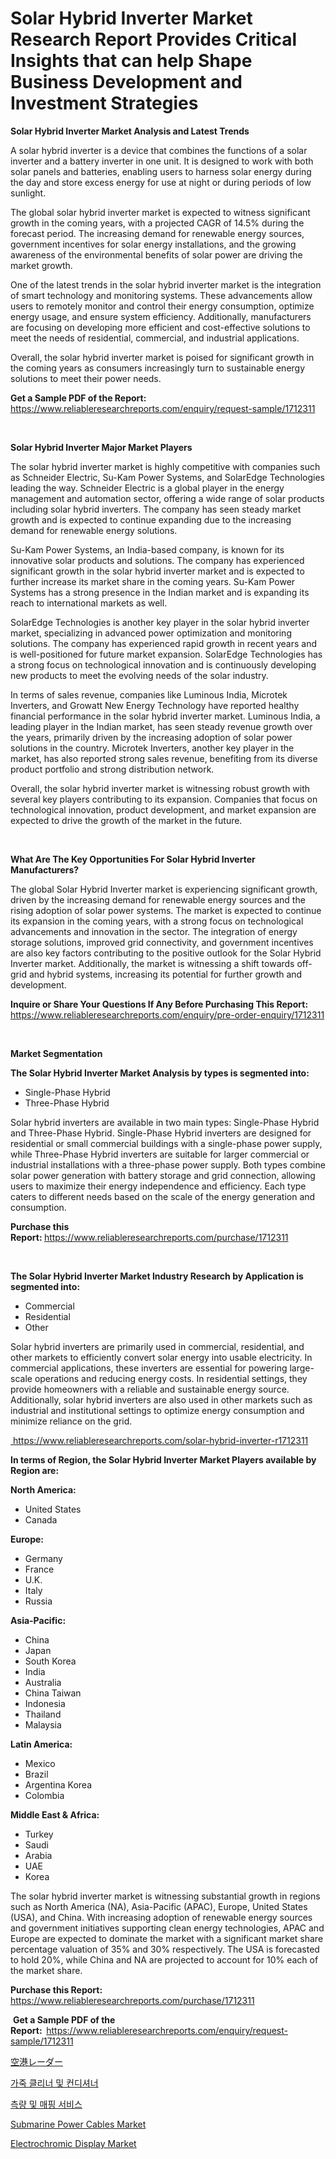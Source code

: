 <p><h1>Solar Hybrid Inverter Market Research Report Provides Critical Insights that can help Shape Business Development and Investment Strategies</h1></p><p><strong>Solar Hybrid Inverter Market Analysis and Latest Trends</strong></p>
<p><p>A solar hybrid inverter is a device that combines the functions of a solar inverter and a battery inverter in one unit. It is designed to work with both solar panels and batteries, enabling users to harness solar energy during the day and store excess energy for use at night or during periods of low sunlight.</p><p>The global solar hybrid inverter market is expected to witness significant growth in the coming years, with a projected CAGR of 14.5% during the forecast period. The increasing demand for renewable energy sources, government incentives for solar energy installations, and the growing awareness of the environmental benefits of solar power are driving the market growth.</p><p>One of the latest trends in the solar hybrid inverter market is the integration of smart technology and monitoring systems. These advancements allow users to remotely monitor and control their energy consumption, optimize energy usage, and ensure system efficiency. Additionally, manufacturers are focusing on developing more efficient and cost-effective solutions to meet the needs of residential, commercial, and industrial applications.</p><p>Overall, the solar hybrid inverter market is poised for significant growth in the coming years as consumers increasingly turn to sustainable energy solutions to meet their power needs.</p></p>
<p><strong>Get a Sample PDF of the Report:&nbsp;</strong> <a href="https://www.reliableresearchreports.com/enquiry/request-sample/1712311">https://www.reliableresearchreports.com/enquiry/request-sample/1712311</a></p>
<p>&nbsp;</p>
<p><strong>Solar Hybrid Inverter Major Market Players</strong></p>
<p><p>The solar hybrid inverter market is highly competitive with companies such as Schneider Electric, Su-Kam Power Systems, and SolarEdge Technologies leading the way. Schneider Electric is a global player in the energy management and automation sector, offering a wide range of solar products including solar hybrid inverters. The company has seen steady market growth and is expected to continue expanding due to the increasing demand for renewable energy solutions.</p><p>Su-Kam Power Systems, an India-based company, is known for its innovative solar products and solutions. The company has experienced significant growth in the solar hybrid inverter market and is expected to further increase its market share in the coming years. Su-Kam Power Systems has a strong presence in the Indian market and is expanding its reach to international markets as well.</p><p>SolarEdge Technologies is another key player in the solar hybrid inverter market, specializing in advanced power optimization and monitoring solutions. The company has experienced rapid growth in recent years and is well-positioned for future market expansion. SolarEdge Technologies has a strong focus on technological innovation and is continuously developing new products to meet the evolving needs of the solar industry.</p><p>In terms of sales revenue, companies like Luminous India, Microtek Inverters, and Growatt New Energy Technology have reported healthy financial performance in the solar hybrid inverter market. Luminous India, a leading player in the Indian market, has seen steady revenue growth over the years, primarily driven by the increasing adoption of solar power solutions in the country. Microtek Inverters, another key player in the market, has also reported strong sales revenue, benefiting from its diverse product portfolio and strong distribution network.</p><p>Overall, the solar hybrid inverter market is witnessing robust growth with several key players contributing to its expansion. Companies that focus on technological innovation, product development, and market expansion are expected to drive the growth of the market in the future.</p></p>
<p>&nbsp;</p>
<p><strong>What Are The Key Opportunities For Solar Hybrid Inverter Manufacturers?</strong></p>
<p><p>The global Solar Hybrid Inverter market is experiencing significant growth, driven by the increasing demand for renewable energy sources and the rising adoption of solar power systems. The market is expected to continue its expansion in the coming years, with a strong focus on technological advancements and innovation in the sector. The integration of energy storage solutions, improved grid connectivity, and government incentives are also key factors contributing to the positive outlook for the Solar Hybrid Inverter market. Additionally, the market is witnessing a shift towards off-grid and hybrid systems, increasing its potential for further growth and development.</p></p>
<p><strong>Inquire or Share Your Questions If Any Before Purchasing This Report:</strong> <a href="https://www.reliableresearchreports.com/enquiry/pre-order-enquiry/1712311">https://www.reliableresearchreports.com/enquiry/pre-order-enquiry/1712311</a></p>
<p>&nbsp;</p>
<p><strong>Market Segmentation</strong></p>
<p><strong>The Solar Hybrid Inverter Market Analysis by types is segmented into:</strong></p>
<p><ul><li>Single-Phase Hybrid</li><li>Three-Phase Hybrid</li></ul></p>
<p><p>Solar hybrid inverters are available in two main types: Single-Phase Hybrid and Three-Phase Hybrid. Single-Phase Hybrid inverters are designed for residential or small commercial buildings with a single-phase power supply, while Three-Phase Hybrid inverters are suitable for larger commercial or industrial installations with a three-phase power supply. Both types combine solar power generation with battery storage and grid connection, allowing users to maximize their energy independence and efficiency. Each type caters to different needs based on the scale of the energy generation and consumption.</p></p>
<p><strong>Purchase this Report:&nbsp;</strong><a href="https://www.reliableresearchreports.com/purchase/1712311">https://www.reliableresearchreports.com/purchase/1712311</a></p>
<p>&nbsp;</p>
<p><strong>The Solar Hybrid Inverter Market Industry Research by Application is segmented into:</strong></p>
<p><ul><li>Commercial</li><li>Residential</li><li>Other</li></ul></p>
<p><p>Solar hybrid inverters are primarily used in commercial, residential, and other markets to efficiently convert solar energy into usable electricity. In commercial applications, these inverters are essential for powering large-scale operations and reducing energy costs. In residential settings, they provide homeowners with a reliable and sustainable energy source. Additionally, solar hybrid inverters are also used in other markets such as industrial and institutional settings to optimize energy consumption and minimize reliance on the grid.</p></p>
<p><a href="https://www.reliableresearchreports.com/solar-hybrid-inverter-r1712311">&nbsp;https://www.reliableresearchreports.com/solar-hybrid-inverter-r1712311</a></p>
<p><strong>In terms of Region, the Solar Hybrid Inverter Market Players available by Region are:</strong></p>
<p>
    <p> <strong> North America: </strong>
        <ul>
            <li>United States</li>
            <li>Canada</li>
        </ul>
        </p> 
    <p> <strong> Europe: </strong>
        <ul>
            <li>Germany</li>
            <li>France</li>
            <li>U.K.</li>
            <li>Italy</li>
            <li>Russia</li>
        </ul>
        </p> 
    <p> <strong> Asia-Pacific: </strong>
        <ul>
            <li>China</li>
            <li>Japan</li>
            <li>South Korea</li>
            <li>India</li>
            <li>Australia</li>
            <li>China Taiwan</li>
            <li>Indonesia</li>
            <li>Thailand</li>
            <li>Malaysia</li>
        </ul>
        </p> 
    <p> <strong> Latin America: </strong>
        <ul>
            <li>Mexico</li>
            <li>Brazil</li>
            <li>Argentina Korea</li>
            <li>Colombia</li>
        </ul>
        </p> 
    <p> <strong> Middle East & Africa: </strong>
        <ul>
            <li>Turkey</li>
            <li>Saudi</li>
            <li>Arabia</li>
            <li>UAE</li>
            <li>Korea</li>
        </ul>
    </p>
    </p>
<p><p>The solar hybrid inverter market is witnessing substantial growth in regions such as North America (NA), Asia-Pacific (APAC), Europe, United States (USA), and China. With increasing adoption of renewable energy sources and government initiatives supporting clean energy technologies, APAC and Europe are expected to dominate the market with a significant market share percentage valuation of 35% and 30% respectively. The USA is forecasted to hold 20%, while China and NA are projected to account for 10% each of the market share.</p></p>
<p><strong>Purchase this Report: </strong><a href="https://www.reliableresearchreports.com/purchase/1712311">https://www.reliableresearchreports.com/purchase/1712311</a></p>
<p>&nbsp;<strong>Get a Sample PDF of the Report:&nbsp;&nbsp;</strong><a href="https://www.reliableresearchreports.com/enquiry/request-sample/1712311">https://www.reliableresearchreports.com/enquiry/request-sample/1712311</a></p>
<p><strong></strong></p>
<p><p><a href="https://medium.com/@josephmiller1959/%E7%A9%BA%E6%B8%AF%E3%83%AC%E3%83%BC%E3%83%80%E3%83%BC%E5%B8%82%E5%A0%B4%E5%88%86%E6%9E%90%E3%81%A82024%E5%B9%B4%E3%81%8B%E3%82%892031%E5%B9%B4%E3%81%BE%E3%81%A7%E3%81%AE%E4%BA%88%E6%B8%AC%E3%81%95%E3%82%8C%E3%81%9F%E5%B8%82%E5%A0%B4%E8%A6%8F%E6%A8%A1-05f5b3bd1c1a">空港レーダー</a></p><p><a href="https://medium.com/@emmettsaynford43546/%EA%B0%80%EC%A3%BD-%EC%84%B8%EC%A0%95%EC%A0%9C-%EB%B0%8F-%EC%A1%B0%EC%A0%9C%EC%A0%9C-%EC%8B%9C%EC%9E%A5-%EA%B2%BD%EC%9F%81-%EB%B6%84%EC%84%9D-%EC%8B%9C%EC%9E%A5-%EB%8F%99%ED%96%A5-%EB%B0%8F-2031%EB%85%84%EA%B9%8C%EC%A7%80-%EC%98%88%EC%B8%A1-ed4b023f833e">가죽 클리너 및 컨디셔너</a></p><p><a href="https://github.com/JackieFauhey9089475/Market-Research-Report-List-1/blob/main/305632020436.md">측량 및 매핑 서비스</a></p><p><a href="https://github.com/kosella/Market-Research-Report-List-2/blob/main/submarine-power-cables-market.md">Submarine Power Cables Market</a></p><p><a href="https://github.com/nathandecarvalho/Market-Research-Report-List-2/blob/main/electrochromic-display-market.md">Electrochromic Display Market</a></p></p>